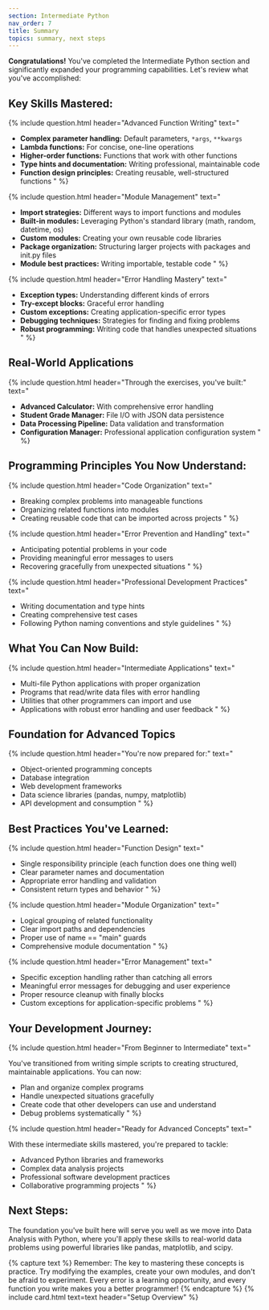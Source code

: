 ```yaml
---
section: Intermediate Python
nav_order: 7
title: Summary
topics: summary, next steps
---
```


**Congratulations!** You've completed the Intermediate Python section and significantly expanded your programming capabilities. Let's review what you've accomplished:

## Key Skills Mastered:

{% include question.html header="Advanced Function Writing" text="

- **Complex parameter handling:** Default parameters, ```*args```, ```**kwargs```
- **Lambda functions:** For concise, one-line operations
- **Higher-order functions:** Functions that work with other functions
- **Type hints and documentation:** Writing professional, maintainable code
- **Function design principles:** Creating reusable, well-structured functions
" %}

{% include question.html header="Module Management" text="

- **Import strategies:** Different ways to import functions and modules
- **Built-in modules:** Leveraging Python's standard library (math, random, datetime, os)
- **Custom modules:** Creating your own reusable code libraries
- **Package organization:** Structuring larger projects with packages and init.py files
- **Module best practices:** Writing importable, testable code
" %}

{% include question.html header="Error Handling Mastery" text="

- **Exception types:** Understanding different kinds of errors
- **Try-except blocks:** Graceful error handling
- **Custom exceptions:** Creating application-specific error types
- **Debugging techniques:** Strategies for finding and fixing problems
- **Robust programming:** Writing code that handles unexpected situations
" %}

## Real-World Applications

{% include question.html header="Through the exercises, you've built:" text="

- **Advanced Calculator:** With comprehensive error handling
- **Student Grade Manager:** File I/O with JSON data persistence
- **Data Processing Pipeline:** Data validation and transformation
- **Configuration Manager:** Professional application configuration system
" %}

## Programming Principles You Now Understand:

{% include question.html header="Code Organization" text="

- Breaking complex problems into manageable functions
- Organizing related functions into modules
- Creating reusable code that can be imported across projects
" %}

{% include question.html header="Error Prevention and Handling" text="

- Anticipating potential problems in your code
- Providing meaningful error messages to users
- Recovering gracefully from unexpected situations
" %}

{% include question.html header="Professional Development Practices" text="

- Writing documentation and type hints
- Creating comprehensive test cases
- Following Python naming conventions and style guidelines
" %}

## What You Can Now Build:

{% include question.html header="Intermediate Applications" text="

- Multi-file Python applications with proper organization
- Programs that read/write data files with error handling
- Utilities that other programmers can import and use
- Applications with robust error handling and user feedback
" %}

## Foundation for Advanced Topics

{% include question.html header="You're now prepared for:" text="

- Object-oriented programming concepts
- Database integration
- Web development frameworks
- Data science libraries (pandas, numpy, matplotlib)
- API development and consumption
" %}

## Best Practices You've Learned:

{% include question.html header="Function Design" text="

- Single responsibility principle (each function does one thing well)
- Clear parameter names and documentation
- Appropriate error handling and validation
- Consistent return types and behavior
" %}

{% include question.html header="Module Organization" text="

- Logical grouping of related functionality
- Clear import paths and dependencies
- Proper use of name == \"main\" guards
- Comprehensive module documentation
" %}

{% include question.html header="Error Management" text="

- Specific exception handling rather than catching all errors
- Meaningful error messages for debugging and user experience
- Proper resource cleanup with finally blocks
- Custom exceptions for application-specific problems
" %}

## Your Development Journey:

{% include question.html header="From Beginner to Intermediate" text="

You've transitioned from writing simple scripts to creating structured, maintainable applications. You can now:

- Plan and organize complex programs
- Handle unexpected situations gracefully
- Create code that other developers can use and understand
- Debug problems systematically
" %}

{% include question.html header="Ready for Advanced Concepts" text="

With these intermediate skills mastered, you're prepared to tackle:

- Advanced Python libraries and frameworks
- Complex data analysis projects
- Professional software development practices
- Collaborative programming projects
" %}

## Next Steps:

The foundation you've built here will serve you well as we move into Data Analysis with Python, where you'll apply these skills to real-world data problems using powerful libraries like pandas, matplotlib, and scipy.

{% capture text %}
Remember: The key to mastering these concepts is practice. Try modifying the examples, create your own modules, and don't be afraid to experiment. Every error is a learning opportunity, and every function you write makes you a better programmer!
{% endcapture %}
{% include card.html text=text header="Setup Overview" %}
